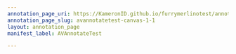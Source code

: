 ```yaml
---
annotation_page_uri: https://KameronID.github.io/furrymerlinotest/annotations/avannotatetest-canvas-1-1.json
annotation_page_slug: avannotatetest-canvas-1-1
layout: annotation_page
manifest_label: AVAnnotateTest

---
```

